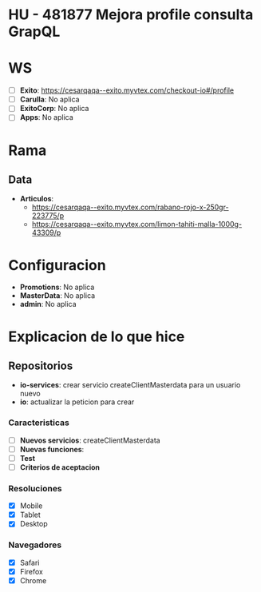 # HU - 481877 Mejora profile consulta GrapQL

# WS
- [ ] **Exito**: https://cesarqaqa--exito.myvtex.com/checkout-io#/profile
- [ ] **Carulla**: No aplica
- [ ] **ExitoCorp**: No aplica
- [ ] **Apps**: No aplica

# Rama

## Data
- **Articulos**: 
	- https://cesarqaqa--exito.myvtex.com/rabano-rojo-x-250gr-223775/p
	- https://cesarqaqa--exito.myvtex.com/limon-tahiti-malla-1000g-43309/p

# Configuracion
- **Promotions**: No aplica
- **MasterData**: No aplica
- **admin**: No aplica

# Explicacion de lo que hice

## Repositorios
- **io-services**: crear servicio createClientMasterdata para un usuario nuevo
- **io**: actualizar la peticion para crear

### Caracteristicas
- [ ] **Nuevos servicios**: createClientMasterdata
- [ ] **Nuevas funciones**:
- [ ] **Test**
- [ ] **Criterios de aceptacion**

### Resoluciones
- [x] Mobile
- [x] Tablet
- [x] Desktop

### Navegadores
- [x] Safari
- [x] Firefox
- [x] Chrome